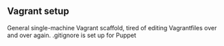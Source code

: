 ## Vagrant setup

General single-machine Vagrant scaffold, tired of editing Vagrantfiles over and over again.
.gitignore is set up for Puppet
